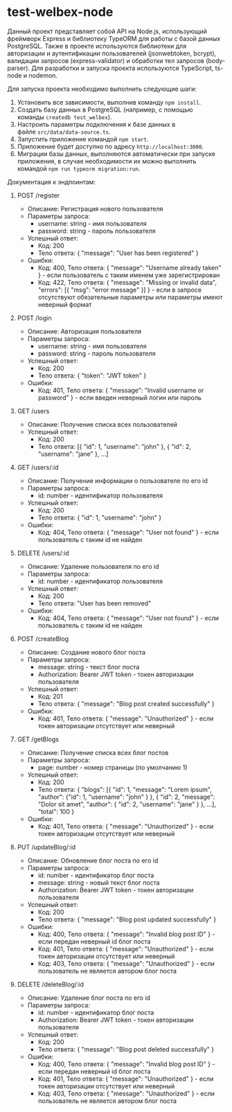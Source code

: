 # test-welbex-node

Данный проект представляет собой API на Node.js, использующий фреймворк Express и библиотеку TypeORM для работы с базой данных PostgreSQL. Также в проекте используются библиотеки для авторизации и аутентификации пользователей (jsonwebtoken, bcrypt), валидации запросов (express-validator) и обработки тел запросов (body-parser). Для разработки и запуска проекта используются TypeScript, ts-node и nodemon.
 
Для запуска проекта необходимо выполнить следующие шаги:
1. Установить все зависимости, выполнив команду `npm install`.
2. Создать базу данных в PostgreSQL (например, с помощью команды `createdb test_welbex`).
3. Настроить параметры подключения к базе данных в файле `src/data/data-source.ts`.
4. Запустить приложение командой `npm start`.
5. Приложение будет доступно по адресу `http://localhost:3000`.
6. Миграции базы данных, выполняются автоматически при запуске приложения, в случае необходимости их можно выполнить командой `npm run typeorm migration:run`.

Документация к эндпоинтам:

1. POST /register
    - Описание: Регистрация нового пользователя
    - Параметры запроса:
        - username: string - имя пользователя
        - password: string - пароль пользователя
    - Успешный ответ:
        - Код: 200
        - Тело ответа: { "message": "User has been registered" }
    - Ошибки:
        - Код: 400, Тело ответа: { "message": "Username already taken" } - если пользователь с таким именем уже зарегистрирован
        - Код: 422, Тело ответа: { "message": "Missing or invalid data", "errors": [{ "msg": "error message" }] } - если в запросе отсутствуют обязательные параметры или параметры имеют неверный формат
        
2. POST /login
    - Описание: Авторизация пользователя
    - Параметры запроса:
        - username: string - имя пользователя
        - password: string - пароль пользователя
    - Успешный ответ:
        - Код: 200
        - Тело ответа: { "token": "JWT token" }
    - Ошибки:
        - Код: 401, Тело ответа: { "message": "Invalid username or password" } - если введен неверный логин или пароль

3. GET /users
    - Описание: Получение списка всех пользователей
    - Успешный ответ:
        - Код: 200
        - Тело ответа: [{ "id": 1, "username": "john" }, { "id": 2, "username": "jane" }, ...]

4. GET /users/:id
    - Описание: Получение информации о пользователе по его id
    - Параметры запроса:
        - id: number - идентификатор пользователя
    - Успешный ответ:
        - Код: 200
        - Тело ответа: { "id": 1, "username": "john" }
    - Ошибки:
        - Код: 404, Тело ответа: { "message": "User not found" } - если пользователь с таким id не найден

5. DELETE /users/:id
    - Описание: Удаление пользователя по его id
    - Параметры запроса:
        - id: number - идентификатор пользователя
    - Успешный ответ:
        - Код: 200
        - Тело ответа: "User has been removed"
    - Ошибки:
        - Код: 404, Тело ответа: { "message": "User not found" } - если пользователь с таким id не найден

6. POST /createBlog
    - Описание: Создание нового блог поста
    - Параметры запроса:
        - message: string - текст блог поста
        - Authorization: Bearer JWT token - токен авторизации пользователя
    - Успешный ответ:
        - Код: 201
        - Тело ответа: { "message": "Blog post created successfully" }
    - Ошибки:
        - Код: 401, Тело ответа: { "message": "Unauthorized" } - если токен авторизации отсутствует или неверный
        
7. GET /getBlogs  
    - Описание: Получение списка всех блог постов
    - Параметры запроса:
        - page: number - номер страницы (по умолчанию 1)
    - Успешный ответ:
        - Код: 200
        - Тело ответа: { "blogs": [{ "id": 1, "message": "Lorem ipsum", "author": {"id": 1, "username": "john" } }, { "id": 2, "message": "Dolor sit amet", "author": { "id": 2, "username": "jane" } }, ...], "total": 100 }
    - Ошибки:
        - Код: 401, Тело ответа: { "message": "Unauthorized" } - если токен авторизации отсутствует или неверный
        
8. PUT /updateBlog/:id  
    - Описание: Обновление блог поста по его id
    - Параметры запроса:
        - id: number - идентификатор блог поста
        - message: string - новый текст блог поста
        - Authorization: Bearer JWT token - токен авторизации пользователя
    - Успешный ответ:
        - Код: 200
        - Тело ответа: { "message": "Blog post updated successfully" }
    - Ошибки:
        - Код: 400, Тело ответа: { "message": "Invalid blog post ID" } - если передан неверный id блог поста
        - Код: 401, Тело ответа: { "message": "Unauthorized" } - если токен авторизации отсутствует или неверный
        - Код: 403, Тело ответа: { "message": "Unauthorized" } - если пользователь не является автором блог поста

9. DELETE /deleteBlog/:id
    - Описание: Удаление блог поста по его id
    - Параметры запроса:
        - id: number - идентификатор блог поста
        - Authorization: Bearer JWT token - токен авторизации пользователя
    - Успешный ответ:
        - Код: 200
        - Тело ответа: { "message": "Blog post deleted successfully" }
    - Ошибки:
        - Код: 400, Тело ответа: { "message": "Invalid blog post ID" } - если передан неверный id блог поста
        - Код: 401, Тело ответа: { "message": "Unauthorized" } - если токен авторизации отсутствует или неверный
        - Код: 403, Тело ответа: { "message": "Unauthorized" } - если пользователь не является автором блог поста
